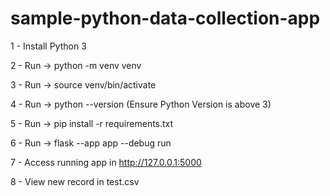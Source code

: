 # sample-python-data-collection-app

1 - Install Python 3

2 - Run -> python -m venv venv

3 - Run -> source venv/bin/activate

4 - Run -> python --version (Ensure Python Version is above 3)

5 - Run -> pip install -r requirements.txt

6 - Run -> flask --app app --debug run

7 - Access running app in http://127.0.0.1:5000

8 - View new record in test.csv
